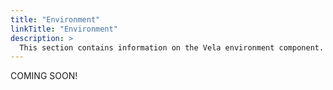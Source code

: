 ```yaml
---
title: "Environment"
linkTitle: "Environment"
description: >
  This section contains information on the Vela environment component.
---
```


COMING SOON!
